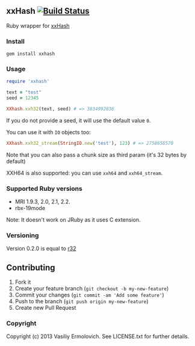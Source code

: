 ## xxHash [![Build Status](https://travis-ci.org/nashby/xxhash.png?branch=master)](https://travis-ci.org/nashby/xxhash)

Ruby wrapper for [xxHash](http://code.google.com/p/xxhash/)

### Install

    gem install xxhash

### Usage

```ruby
require 'xxhash'

text = "test"
seed = 12345

XXhash.xxh32(text, seed) # => 3834992036
```

If you do not provide a seed, it will use the default value `0`.

You can use it with `IO` objects too:

```ruby
XXhash.xxh32_stream(StringIO.new('test'), 123) # => 2758658570
```

Note that you can also pass a chunk size as third param (it's 32 bytes by default)

XXH64 is also supported: you can use `xxh64` and `xxh64_stream`.

### Supported Ruby versions

- MRI 1.9.3, 2.0, 2.1, 2.2.
- rbx-19mode

Note: It doesn't work on JRuby as it uses C extension.

### Versioning

Version 0.2.0 is equal to [r32](https://code.google.com/p/xxhash/source/detail?r32)

## Contributing

1. Fork it
2. Create your feature branch (`git checkout -b my-new-feature`)
3. Commit your changes (`git commit -am 'Add some feature'`)
4. Push to the branch (`git push origin my-new-feature`)
5. Create new Pull Request

### Copyright

Copyright (c) 2013 Vasiliy Ermolovich. See LICENSE.txt for
further details.
